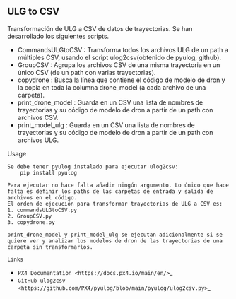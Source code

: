 ULG to CSV
-------------------------------

Transformación de ULG a CSV de datos de trayectorias. Se han desarrollado los siguientes scripts.
- CommandsULGtoCSV  : Transforma todos los archivos ULG de un path a múltiples CSV, usando el script ulog2csv(obtenido de pyulog, github).
- GroupCSV          : Agrupa los archivos CSV de una misma trayectoria en un único CSV (de un path con varias trayectorias).
- copydrone         : Busca la línea que contiene el código de modelo de dron y la copia en toda la columna drone_model (a cada archivo de una carpeta).
- print_drone_model : Guarda en un CSV una lista de nombres de trayectorias y su código de modelo de dron a partir de un path con archivos CSV.
- print_model_ulg   : Guarda en un CSV una lista de nombres de trayectorias y su código de modelo de dron a partir de un path con archivos ULG.

Usage
`````
Se debe tener pyulog instalado para ejecutar ulog2csv:
    pip install pyulog

Para ejecutar no hace falta añadir ningún argumento. Lo único que hace falta es definir los paths de las carpetas de entrada y salida de archivos en el código.
El orden de ejecución para transformar trayectorias de ULG a CSV es:
1. commandsULGtoCSV.py
2. GroupCSV.py
3. copydrone.py

print_drone_model y print_model_ulg se ejecutan adicionalmente si se quiere ver y analizar los modelos de dron de las trayectorias de una carpeta sin transformarlos.

Links
`````
* `PX4 Documentation <https://docs.px4.io/main/en/>`_
* `GitHub ulog2csv <https://github.com/PX4/pyulog/blob/main/pyulog/ulog2csv.py>`_